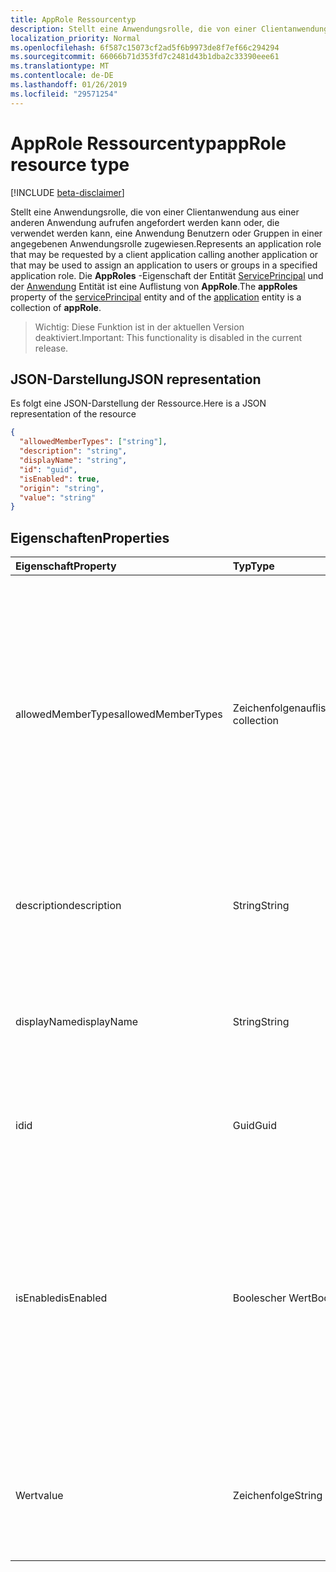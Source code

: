 ```yaml
---
title: AppRole Ressourcentyp
description: Stellt eine Anwendungsrolle, die von einer Clientanwendung aus einer anderen Anwendung aufrufen angefordert werden kann oder, die verwendet werden kann, eine Anwendung Benutzern oder Gruppen in einer angegebenen Anwendungsrolle zugewiesen. Die **AppRoles** -Eigenschaft der Entität ServicePrincipal und der Anwendung Entität ist eine Auflistung von **AppRole**.
localization_priority: Normal
ms.openlocfilehash: 6f587c15073cf2ad5f6b9973de8f7ef66c294294
ms.sourcegitcommit: 66066b71d353fd7c2481d43b1dba2c33390eee61
ms.translationtype: MT
ms.contentlocale: de-DE
ms.lasthandoff: 01/26/2019
ms.locfileid: "29571254"
---
```

# <a name="approle-resource-type"></a><span data-ttu-id="88729-104">AppRole Ressourcentyp</span><span class="sxs-lookup"><span data-stu-id="88729-104">appRole resource type</span></span>

[!INCLUDE [beta-disclaimer](../../includes/beta-disclaimer.md)]

<span data-ttu-id="88729-105">Stellt eine Anwendungsrolle, die von einer Clientanwendung aus einer anderen Anwendung aufrufen angefordert werden kann oder, die verwendet werden kann, eine Anwendung Benutzern oder Gruppen in einer angegebenen Anwendungsrolle zugewiesen.</span><span class="sxs-lookup"><span data-stu-id="88729-105">Represents an application role that may be requested by a client application calling another application or that may be used to assign an application to users or groups in a specified application role.</span></span> <span data-ttu-id="88729-106">Die **AppRoles** -Eigenschaft der Entität [ServicePrincipal](serviceprincipal.md) und der [Anwendung](application.md) Entität ist eine Auflistung von **AppRole**.</span><span class="sxs-lookup"><span data-stu-id="88729-106">The **appRoles** property of the [servicePrincipal](serviceprincipal.md) entity and of the [application](application.md) entity is a collection of **appRole**.</span></span>

> <span data-ttu-id="88729-107">Wichtig: Diese Funktion ist in der aktuellen Version deaktiviert.</span><span class="sxs-lookup"><span data-stu-id="88729-107">Important: This functionality is disabled in the current release.</span></span>

## <a name="json-representation"></a><span data-ttu-id="88729-108">JSON-Darstellung</span><span class="sxs-lookup"><span data-stu-id="88729-108">JSON representation</span></span>

<span data-ttu-id="88729-109">Es folgt eine JSON-Darstellung der Ressource.</span><span class="sxs-lookup"><span data-stu-id="88729-109">Here is a JSON representation of the resource</span></span>

<!-- {
  "blockType": "resource",
  "optionalProperties": [

  ],
  "@odata.type": "microsoft.graph.appRole"
}-->

```json
{
  "allowedMemberTypes": ["string"],
  "description": "string",
  "displayName": "string",
  "id": "guid",
  "isEnabled": true,
  "origin": "string",
  "value": "string"
}

```
## <a name="properties"></a><span data-ttu-id="88729-110">Eigenschaften</span><span class="sxs-lookup"><span data-stu-id="88729-110">Properties</span></span>
| <span data-ttu-id="88729-111">Eigenschaft</span><span class="sxs-lookup"><span data-stu-id="88729-111">Property</span></span>     | <span data-ttu-id="88729-112">Typ</span><span class="sxs-lookup"><span data-stu-id="88729-112">Type</span></span>   |<span data-ttu-id="88729-113">Beschreibung</span><span class="sxs-lookup"><span data-stu-id="88729-113">Description</span></span>|
|:---------------|:--------|:----------|
|<span data-ttu-id="88729-114">allowedMemberTypes</span><span class="sxs-lookup"><span data-stu-id="88729-114">allowedMemberTypes</span></span>|<span data-ttu-id="88729-115">Zeichenfolgenauflistung</span><span class="sxs-lookup"><span data-stu-id="88729-115">String collection</span></span>|<span data-ttu-id="88729-116">Gibt an, ob diese app Rollendefinition zugewiesen werden kann, Benutzer und Gruppen mit der Einstellung auf "Benutzer" oder in andere Anwendungen (, die diese Anwendung in Filterdaemon Service Szenarien zugreifen) mit der Einstellung auf "Application" oder beide.</span><span class="sxs-lookup"><span data-stu-id="88729-116">Specifies whether this app role definition can be assigned to users and groups by setting to “User”, or to other applications (that are accessing this application in daemon service scenarios) by setting to “Application”, or to both.</span></span>|
|<span data-ttu-id="88729-117">description</span><span class="sxs-lookup"><span data-stu-id="88729-117">description</span></span>|<span data-ttu-id="88729-118">String</span><span class="sxs-lookup"><span data-stu-id="88729-118">String</span></span>|<span data-ttu-id="88729-119">Berechtigung Hilfetext, die in die Zuordnung der Admin-app angezeigt wird und die Erfahrungen stimmen.</span><span class="sxs-lookup"><span data-stu-id="88729-119">Permission help text that appears in the admin app assignment and consent experiences.</span></span>|
|<span data-ttu-id="88729-120">displayName</span><span class="sxs-lookup"><span data-stu-id="88729-120">displayName</span></span>|<span data-ttu-id="88729-121">String</span><span class="sxs-lookup"><span data-stu-id="88729-121">String</span></span>|<span data-ttu-id="88729-122">Der Anzeigename für die Berechtigung, die in der Admin Zustimmung und app-Zuordnung Erfahrungen angezeigt wird.</span><span class="sxs-lookup"><span data-stu-id="88729-122">Display name for the permission that appears in the admin consent and app assignment experiences.</span></span>|
|<span data-ttu-id="88729-123">id</span><span class="sxs-lookup"><span data-stu-id="88729-123">id</span></span>|<span data-ttu-id="88729-124">Guid</span><span class="sxs-lookup"><span data-stu-id="88729-124">Guid</span></span>|<span data-ttu-id="88729-125">Eindeutiger Rollenbezeichner innerhalb der **AppRoles** -Auflistung.</span><span class="sxs-lookup"><span data-stu-id="88729-125">Unique role identifier inside the **appRoles** collection.</span></span>|
|<span data-ttu-id="88729-126">isEnabled</span><span class="sxs-lookup"><span data-stu-id="88729-126">isEnabled</span></span>|<span data-ttu-id="88729-127">Boolescher Wert</span><span class="sxs-lookup"><span data-stu-id="88729-127">Boolean</span></span>|<span data-ttu-id="88729-128">Beim Erstellen oder Aktualisieren einer Rollendefinition, muss dies auf **true** festgelegt werden (die Standardeinstellung ist).</span><span class="sxs-lookup"><span data-stu-id="88729-128">When creating or updating a role definition, this must be set to **true** (which is the default).</span></span> <span data-ttu-id="88729-129">Um eine Rolle zu löschen, muss dieser zunächst auf **false**festgelegt werden.</span><span class="sxs-lookup"><span data-stu-id="88729-129">To delete a role, this must first be set to **false**.</span></span>  <span data-ttu-id="88729-130">An dieser Stelle kann diese Rolle im Gespräch nachfolgende entfernt werden.</span><span class="sxs-lookup"><span data-stu-id="88729-130">At that point, in a subsequent call, this role may be removed.</span></span>|
|<span data-ttu-id="88729-131">Wert</span><span class="sxs-lookup"><span data-stu-id="88729-131">value</span></span>|<span data-ttu-id="88729-132">Zeichenfolge</span><span class="sxs-lookup"><span data-stu-id="88729-132">String</span></span>|<span data-ttu-id="88729-133">Gibt den Wert des Anspruchs Rollen, die die Anwendung erwarten in die Authentifizierung und Zugriffsteuerung Token an.</span><span class="sxs-lookup"><span data-stu-id="88729-133">Specifies the value of the roles claim that the application should expect in the authentication and access tokens.</span></span>|

<!-- uuid: 8fcb5dbc-d5aa-4681-8e31-b001d5168d79
2015-10-25 14:57:30 UTC -->
<!--
{
  "type": "#page.annotation",
  "description": "appRole resource",
  "keywords": "",
  "section": "documentation",
  "tocPath": "",
  "suppressions": [
    "Error: /api-reference/beta/resources/approle.md:\r\n      Exception processing links.\r\n    System.ArgumentException: Link Definition was null. Link text: !INCLUDE [beta-disclaimer](../../includes/beta-disclaimer.md)\r\n      at ApiDoctor.Validation.DocFile.get_LinkDestinations()\r\n      at ApiDoctor.Validation.DocSet.ValidateLinks(Boolean includeWarnings, String[] relativePathForFiles, IssueLogger issues, Boolean requireFilenameCaseMatch, Boolean printOrphanedFiles)"
  ]
}
-->

